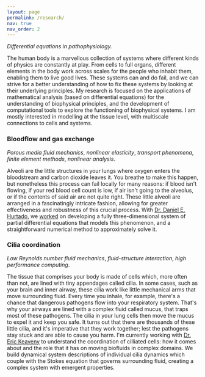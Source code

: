 ```yaml
---
layout: page
permalink: /research/
nav: true
nav_order: 2
---
```


_Differential equations in pathophysiology._

The human body is a marvellous collection of systems where different kinds of physics are constantly at play. From cells to full organs, different elements in the body work across scales for the people who inhabit them, enabling them to live good lives. These systems can and do fail, and we can strive for a better understanding of how to fix these systems by looking at their underlying principles. My research is focused on the applications of mathematical analysis (based on differential equations) for the understanding of biophysical principles, and the development of computational tools to explore the functioning of biophysical systems. I am mostly interested in modelling at the tissue level, with multiscale connections to cells and systems.

### Bloodflow and gas exchange

_Porous media fluid mechanics_, _nonlinear elasticity_, _transport phenomena_, _finite element methods_, _nonlinear analysis_.

Alveoli are the little structures in your lungs where oxygen enters the bloodstream and carbon dioxide leaves it. You breathe to make this happen, but nonetheless this process can fail locally for many reasons: if blood isn't flowing, if your red blood cell count is low, if air isn't going to the alveolus, or if the contents of said air are not quite right. These little alveoli are arranged in a fascinatingly intricate fashion, allowing for greater effectiveness and robustness of this crucial process. With [Dr. Daniel E. Hurtado](https://www.researchgate.net/profile/Daniel-Hurtado-4), we [worked](https://www.sciencedirect.com/science/article/pii/S0045782522004686) on developing a fully three-dimensional system of partial differential equations that models this phenomenon, and a straightforward numerical method to approximately solve it.

<!-- The system of equations turned out to be quite interesting, and with the guidance of [Dr. Nicolás A. Barnafi Wittwer](https://nabw.github.io/about.html), we [analysed]() it to uncover some fundamental properties regarding the behaviour of the system and its relationship to biomedical parameters that may be of interest to health professionals. -->

### Cilia coordination

_Low Reynolds number fluid mechanics_, _fluid-structure interaction_, _high performance computing_.

The tissue that comprises your body is made of cells which, more often than not, are lined with tiny appendages called cilia. In some cases, such as your brain and inner airway, these cilia work like little mechanical arms that move surrounding fluid. Every time you inhale, for example, there's a chance that dangerous pathogens flow into your respiratory system. That's why your airways are lined with a complex fluid called mucus, that traps most of these pathogens. The cilia in your lung cells then move the mucus to expel it and keep you safe. It turns out that there are thousands of these little cilia, and it's imperative that they work together; lest the pathogens stay stuck and are able to cause you harm. I'm currently working with [Dr. Eric Keaveny](https://www.ma.imperial.ac.uk/~ekeaveny/) to understand the coordination of cilliated cells: how it comes about and the role that it has on moving biofluids in complex domains. We build dynamical system descriptions of individual cilia dynamics which couple with the Stokes equation that governs surrounding fluid, creating a complex system with emergent properties.
